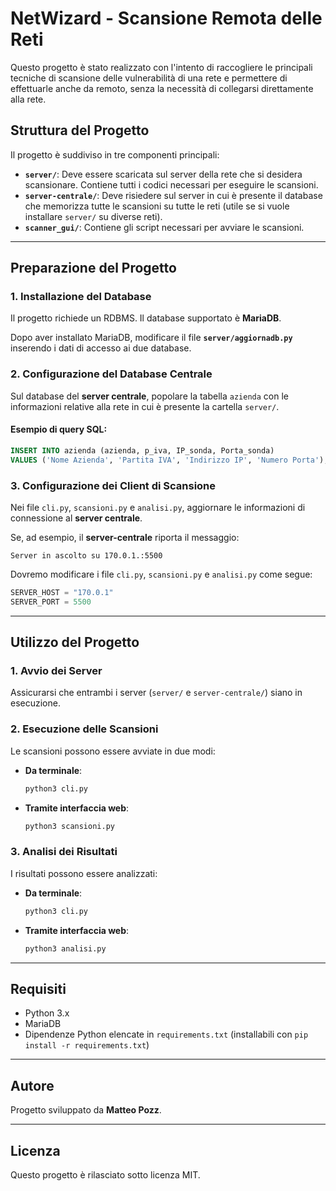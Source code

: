 # NetWizard - Scansione Remota delle Reti

Questo progetto è stato realizzato con l'intento di raccogliere le principali tecniche di scansione delle vulnerabilità di una rete e permettere di effettuarle anche da remoto, senza la necessità di collegarsi direttamente alla rete.

## Struttura del Progetto
Il progetto è suddiviso in tre componenti principali:

- **`server/`**: Deve essere scaricata sul server della rete che si desidera scansionare. Contiene tutti i codici necessari per eseguire le scansioni.
- **`server-centrale/`**: Deve risiedere sul server in cui è presente il database che memorizza tutte le scansioni su tutte le reti (utile se si vuole installare `server/` su diverse reti).
- **`scanner_gui/`**: Contiene gli script necessari per avviare le scansioni.

---

## Preparazione del Progetto

### 1. Installazione del Database
Il progetto richiede un RDBMS. 
Il database supportato è **MariaDB**.

Dopo aver installato MariaDB, modificare il file **`server/aggiornadb.py`** inserendo i dati di accesso ai due database.

### 2. Configurazione del Database Centrale
Sul database del **server centrale**, popolare la tabella `azienda` con le informazioni relative alla rete in cui è presente la cartella `server/`. 

#### Esempio di query SQL:
```sql
INSERT INTO azienda (azienda, p_iva, IP_sonda, Porta_sonda) 
VALUES ('Nome Azienda', 'Partita IVA', 'Indirizzo IP', 'Numero Porta');
```

### 3. Configurazione dei Client di Scansione
Nei file `cli.py`, `scansioni.py` e `analisi.py`, aggiornare le informazioni di connessione al **server centrale**.

Se, ad esempio, il **server-centrale** riporta il messaggio:
```
Server in ascolto su 170.0.1.:5500
```
Dovremo modificare i file `cli.py`, `scansioni.py` e `analisi.py` come segue:

```python
SERVER_HOST = "170.0.1"
SERVER_PORT = 5500
```

---

## Utilizzo del Progetto

### 1. Avvio dei Server
Assicurarsi che entrambi i server (`server/` e `server-centrale/`) siano in esecuzione.

### 2. Esecuzione delle Scansioni
Le scansioni possono essere avviate in due modi:

- **Da terminale**:
  ```bash
  python3 cli.py
  ```
- **Tramite interfaccia web**:
  ```bash
  python3 scansioni.py
  ```

### 3. Analisi dei Risultati
I risultati possono essere analizzati:

- **Da terminale**:
  ```bash
  python3 cli.py
  ```
- **Tramite interfaccia web**:
  ```bash
  python3 analisi.py
  ```

---

## Requisiti
- Python 3.x
- MariaDB
- Dipendenze Python elencate in `requirements.txt` (installabili con `pip install -r requirements.txt`)

---

## Autore
Progetto sviluppato da **Matteo Pozz**.

---

## Licenza
Questo progetto è rilasciato sotto licenza MIT.

